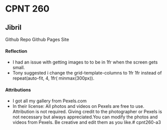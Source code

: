 # CPNT 260
## Jibril
Github Repo
Github Pages Site

#### Reflection 
* I had an issue with getting images to to be in 1fr when the screen gets small.
* Tony suggested i change the grid-template-columns to 1fr 1fr instead of repeat(auto-fit, 4, 1fr( minmax(300px)).

#### Attributions
* I got all my gallery from Pexels.com
* In their license: All photos and videos on Pexels are free to use. Attribution is not required. Giving credit to the photographer or Pexels is not necessary but always appreciated.You can modify the photos and videos from Pexels. Be creative and edit them as you like.#   c p n t 2 6 0 - a 3  
 
